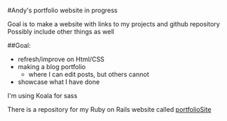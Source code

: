 #Andy's portfolio website in progress

Goal is to make a website with links to my projects and github repository
Possibly include other things as well

##Goal:
- refresh/improve on Html/CSS
- making a blog portfolio
	- where I can edit posts, but others cannot
- showcase what I have done

I'm using Koala for sass

There is a repository for my Ruby on Rails website called
[portfolioSite](https://github.com/birisora/portfolioSite)
